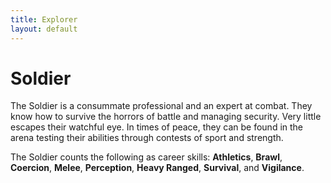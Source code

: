 ```yaml
---
title: Explorer
layout: default
---
```

# Soldier
The Soldier is a consummate professional and an expert at combat. They know how to survive the horrors of battle and managing security. Very little escapes their watchful eye. In times of peace, they can be found in the arena testing their abilities through contests of sport and strength.

The Soldier counts the following as career skills: **Athletics**, **Brawl**, **Coercion**, **Melee**, **Perception**, **Heavy Ranged**, **Survival**, and **Vigilance**.